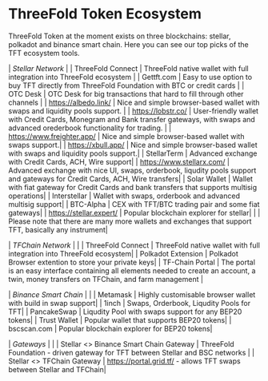 # ThreeFold Token Ecosystem

ThreeFold Token at the moment exists on three blockchains: stellar, polkadot and binance smart chain.
Here you can see our top picks of the TFT ecosystem tools.

| *Stellar Network* |
| ThreeFold Connect | ThreeFold native wallet with full integration into ThreeFold ecosystem |
| Gettft.com | Easy to use option to buy TFT directly from ThreeFold Foundation with BTC or credit cards |
| OTC Desk | OTC Desk for big transactions that hard to fill through other channels |
| https://albedo.link/ | Nice and simple browser-based wallet with swaps and liquidity pools support. |
| https://lobstr.co/ | User-friendly wallet with Credit Cards, Monegram and Bank transfer gateways, with swaps and advanced orederbook functionality for trading. |
| https://www.freighter.app/ | Nice and simple browser-based wallet with swaps support.|
| https://xbull.app/ | Nice and simple browser-based wallet with swaps and liquidity pools support.|
| StellarTerm |	Advanced exchange with Credit Cards, ACH, Wire support|
| https://www.stellarx.com/ | Advanced exchange with nice UI, swaps, orderbook, liqudity pools support and gateways for Credit Cards, ACH, Wire transfers|
| Solar Wallet | Wallet with fiat gateway for Credit Cards and bank transfers that supports multisig operations|
| Interstellar | Wallet with swaps, orderbook and advanced multisig support|
| BTC-Alpha | CEX with TFT/BTC trading pair and some fiat gateways|
| https://stellar.expert/ | Popular blockchain explorer for stellar|
| | Please note that there are many more wallets and exchanges that support TFT, basically any instrument|
						
| *TFChain Network* | |
| ThreeFold Connect | ThreeFold native wallet with full integration into ThreeFold ecosystem|
| Polkadot Extension | Polkadot Browser extention to store your private keys|
| TF-Chain Portal | The portal is an easy interface containing all elements needed to create an account, a twin, money transfers on TFChain, and farm management |
						
| *Binance Smart Chain* | |
| Metamask | Highly customisable browser wallet with build in swap support|
| 1inch | Swaps, Orderbook, Liqudity Pools for TFT|
| PancakeSwap | Liqudity Pool with swaps support for  any BEP20 tokens|
| Trust Wallet | Popular wallet that supports BEP20 tokens|
| bscscan.com | Popular blockchain explorer for BEP20 tokens|
						
| *Gateways* | |
| Stellar <> Binance Smart Chain Gateway | ThreeFold Foundation - driven gateway for TFT between Stellar and BSC networks |
| Stellar <> TFChain Gateway | https://portal.grid.tf/ - allows TFT swaps between Stellar and TFChain|
